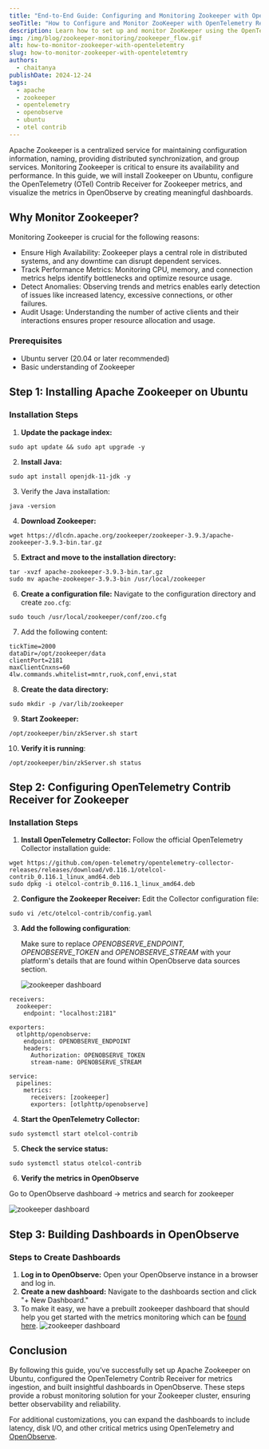 ```yaml
---
title: "End-to-End Guide: Configuring and Monitoring Zookeeper with OpenTelemetry Receiver"
seoTitle: "How to Configure and Monitor ZooKeeper with OpenTelemetry Receiver"
description: Learn how to set up and monitor ZooKeeper using the OpenTelemetry receiver in this comprehensive guide. Includes step-by-step instructions for installation, configuration, and metrics integration with OpenTelemetry for efficient ZooKeeper monitoring.
img: /img/blog/zookeeper-monitoring/zookeeper_flow.gif
alt: how-to-monitor-zookeeper-with-openteletemtry
slug: how-to-monitor-zookeeper-with-openteletemtry
authors: 
  - chaitanya
publishDate: 2024-12-24
tags:
  - apache
  - zookeeper
  - opentelemetry
  - openobserve
  - ubuntu
  - otel contrib
---
```


Apache Zookeeper is a centralized service for maintaining configuration information, naming, providing distributed synchronization, and group services. Monitoring Zookeeper is critical to ensure its availability and performance. In this guide, we will install Zookeeper on Ubuntu, configure the OpenTelemetry (OTel) Contrib Receiver for Zookeeper metrics, and visualize the metrics in OpenObserve by creating meaningful dashboards.

## Why Monitor Zookeeper?

Monitoring Zookeeper is crucial for the following reasons:

* Ensure High Availability: Zookeeper plays a central role in distributed systems, and any downtime can disrupt dependent services.
* Track Performance Metrics: Monitoring CPU, memory, and connection metrics helps identify bottlenecks and optimize resource usage.
* Detect Anomalies: Observing trends and metrics enables early detection of issues like increased latency, excessive connections, or other failures.
* Audit Usage: Understanding the number of active clients and their interactions ensures proper resource allocation and usage.

### Prerequisites

* Ubuntu server (20.04 or later recommended)
* Basic understanding of Zookeeper

## Step 1: Installing Apache Zookeeper on Ubuntu

### Installation Steps

1. **Update the package index:**

```
sudo apt update && sudo apt upgrade -y
```

2. **Install Java:**

```
sudo apt install openjdk-11-jdk -y
```

3. Verify the Java installation:

```
java -version
```

4. **Download Zookeeper:**

```
wget https://dlcdn.apache.org/zookeeper/zookeeper-3.9.3/apache-zookeeper-3.9.3-bin.tar.gz
```

5. **Extract and move to the installation directory:**

```
tar -xvzf apache-zookeeper-3.9.3-bin.tar.gz
sudo mv apache-zookeeper-3.9.3-bin /usr/local/zookeeper
```

6. **Create a configuration file:** Navigate to the configuration directory and create `zoo.cfg`:

```
sudo touch /usr/local/zookeeper/conf/zoo.cfg
```

7. Add the following content:

```
tickTime=2000
dataDir=/opt/zookeeper/data
clientPort=2181
maxClientCnxns=60
4lw.commands.whitelist=mntr,ruok,conf,envi,stat
```

8. **Create the data directory:**

```
sudo mkdir -p /var/lib/zookeeper
```

9. **Start Zookeeper:**

```
/opt/zookeeper/bin/zkServer.sh start
```

10. **Verify it is running**:

```
/opt/zookeeper/bin/zkServer.sh status
```

## Step 2: Configuring OpenTelemetry Contrib Receiver for Zookeeper

### Installation Steps

1. **Install OpenTelemetry Collector:** Follow the official OpenTelemetry Collector installation guide:

```
wget https://github.com/open-telemetry/opentelemetry-collector-releases/releases/download/v0.116.1/otelcol-contrib_0.116.1_linux_amd64.deb
sudo dpkg -i otelcol-contrib_0.116.1_linux_amd64.deb
```

2. **Configure the Zookeeper Receiver:** Edit the Collector configuration file:

```
sudo vi /etc/otelcol-contrib/config.yaml
```

3. **Add the following configuration**:  
   
   Make sure to replace *OPENOBSERVE\_ENDPOINT, OPENOBSERVE\_TOKEN* and *OPENOBSERVE\_STREAM* with your platform's details that are found within OpenObserve data sources section.
  
   ![zookeeper dashboard](/img/blog/zookeeper-monitoring/data_source.jpeg)

```
receivers:
  zookeeper:
    endpoint: "localhost:2181"

exporters:
  otlphttp/openobserve:
    endpoint: OPENOBSERVE_ENDPOINT
    headers:
      Authorization: OPENOBSERVE_TOKEN
      stream-name: OPENOBSERVE_STREAM

service:
  pipelines:
    metrics:
      receivers: [zookeeper]
      exporters: [otlphttp/openobserve]
```

4. **Start the OpenTelemetry Collector:**

```
sudo systemctl start otelcol-contrib
```

5. **Check the service status:**

```
sudo systemctl status otelcol-contrib
```

6. **Verify the metrics in OpenObserve**

Go to OpenObserve dashboard -> metrics and search for zookeeper

![zookeeper dashboard](/img/blog/zookeeper-monitoring/zookeeper_metric_conf.png)

## Step 3: Building Dashboards in OpenObserve

### Steps to Create Dashboards

1. **Log in to OpenObserve:** Open your OpenObserve instance in a browser and log in.
2. **Create a new dashboard:** Navigate to the dashboards section and click "+ New Dashboard."  
3. To make it easy, we have a prebuilt zookeeper dashboard that should help you get started with the metrics monitoring which can be [found here](https://github.com/openobserve/dashboards).
![zookeeper dashboard](/img/blog/zookeeper-monitoring/zookeeper_dashboard.gif)

## Conclusion

By following this guide, you’ve successfully set up Apache Zookeeper on Ubuntu, configured the OpenTelemetry Contrib Receiver for metrics ingestion, and built insightful dashboards in OpenObserve. These steps provide a robust monitoring solution for your Zookeeper cluster, ensuring better observability and reliability.

For additional customizations, you can expand the dashboards to include latency, disk I/O, and other critical metrics using OpenTelemetry and [OpenObserve](https://openobserve.ai/).